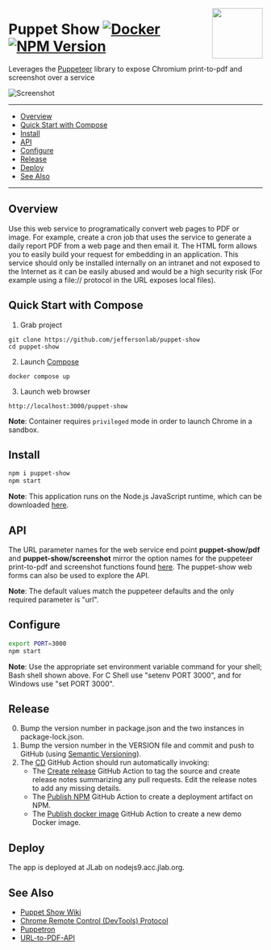 <p>
<a href="#"><img align="right" width="100" height="100" src="https://raw.githubusercontent.com/slominskir/puppet-show/main/public/images/logo64x64.png"/></a>     
</p>

# Puppet Show [![Docker](https://img.shields.io/docker/v/jeffersonlab/puppet-show?sort=semver&label=DockerHub)](https://hub.docker.com/r/jeffersonlab/puppet-show) [![NPM Version](https://img.shields.io/npm/v/puppet-show)](https://www.npmjs.com/package/puppet-show)
Leverages the [Puppeteer](https://github.com/GoogleChrome/puppeteer) library to expose Chromium print-to-pdf and screenshot over a service

![Screenshot](https://cdn.rawgit.com/jeffersonlab/puppet-show/master/Screenshot.png)

---
- [Overview](https://github.com/jeffersonlab/puppet-show#overview)
- [Quick Start with Compose](https://github.com/jeffersonlab/puppet-show#quick-start-with-compose)
- [Install](https://github.com/jeffersonlab/puppet-show#install)
- [API](https://github.com/jeffersonlab/puppet-show#api) 
- [Configure](https://github.com/jeffersonlab/puppet-show#configure)
- [Release](https://github.com/jeffersonlab/puppet-show#release)
- [Deploy](https://github.com/jeffersonlab/puppet-show#deploy) 
- [See Also](https://github.com/jeffersonlab/puppet-showi#see-also)
---

## Overview
Use this web service to programatically convert web pages to PDF or image.  For example, create a cron job that uses the service to generate a daily report PDF from a web page and then email it.  The HTML form allows you to easily build your request for embedding in an application.  This service should only be installed internally on an intranet and not exposed to the Internet as it can be easily abused and would be a high security risk (For example using a file:// protocol in the URL exposes local files).

## Quick Start with Compose
1. Grab project
```
git clone https://github.com/jeffersonlab/puppet-show
cd puppet-show
```
2. Launch [Compose](https://github.com/docker/compose)
```
docker compose up
```
3. Launch web browser
```
http://localhost:3000/puppet-show
```
**Note**: Container requires `privileged` mode in order to launch Chrome in a sandbox.

## Install
```bash
npm i puppet-show
npm start
```
**Note**: This application runs on the Node.js JavaScript runtime, which can be downloaded [here](https://nodejs.org/en/download/).

## API
The URL parameter names for the web service end point __puppet-show/pdf__ and __puppet-show/screenshot__ mirror the option names for the puppeteer print-to-pdf and screenshot functions found [here](https://pptr.dev/api).  The puppet-show web forms can also be used to explore the API.

**Note**: The default values match the puppeteer defaults and the only required parameter is "url".

## Configure
```bash
export PORT=3000
npm start
```
**Note**: Use the appropriate set environment variable command for your shell; Bash shell shown above.  For C Shell use "setenv PORT 3000", and for Windows use "set PORT 3000".

## Release
0. Bump the version number in package.json and the two instances in package-lock.json.
1. Bump the version number in the VERSION file and commit and push to GitHub (using [Semantic Versioning](https://semver.org/)).
2. The [CD](https://github.com/JeffersonLab/puppet-show/blob/main/.github/workflows/cd.yaml) GitHub Action should run automatically invoking:
    - The [Create release](https://github.com/JeffersonLab/nodejs-workflows/blob/main/.github/workflows/gh-release.yaml) GitHub Action to tag the source and create release notes summarizing any pull requests.   Edit the release notes to add any missing details.
    - The [Publish NPM](https://github.com/JeffersonLab/nodejs-workflows/blob/main/.github/workflows/npm-publish.yaml) GitHub Action to create a deployment artifact on NPM.
    - The [Publish docker image](https://github.com/JeffersonLab/container-workflows/blob/main/.github/workflows/docker-publish.yaml) GitHub Action to create a new demo Docker image.

## Deploy
The app is deployed at JLab on nodejs9.acc.jlab.org.

## See Also
   - [Puppet Show Wiki](https://github.com/jeffersonlab/puppet-show/wiki)
   - [Chrome Remote Control (DevTools) Protocol](https://chromedevtools.github.io/devtools-protocol/tot/Page#method-printToPDF)
   - [Puppetron](https://github.com/cheeaun/puppetron)
   - [URL-to-PDF-API](https://github.com/alvarcarto/url-to-pdf-api)

